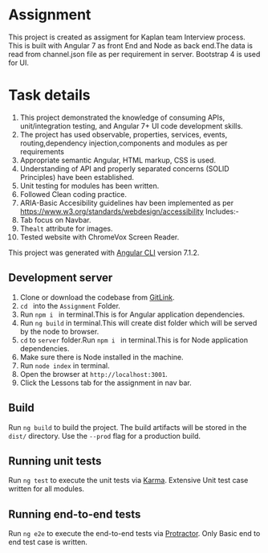 # Assignment
This project is created as assigment for Kaplan team Interview process.
This is built with Angular 7 as front End and Node as back end.The data is read from channel.json file as per requirement in server.
Bootstrap 4 is used for UI.

# Task details

1. This project demonstrated the knowledge of consuming APIs, 
unit/integration testing, and Angular 7+ UI code development skills.
2. The project has used  observable, properties, services, events, routing,dependency injection,components and 
modules as per requirements
3. Appropriate semantic Angular, HTML markup, CSS is used.
4. Understanding of API and properly 
separated concerns (SOLID Principles) have been established.
5. Unit testing for modules has been written.
6. Followed Clean coding practice. 
7. ARIA-Basic Accesibility guidelines hav been implemented as per 
 https://www.w3.org/standards/webdesign/accessibility
 Includes:-
 1. Tab focus on Navbar.
 2. The`alt` attribute for images.
 3. Tested website with ChromeVox Screen Reader.

This project was generated with [Angular CLI](https://github.com/angular/angular-cli) version 7.1.2.

## Development server

1. Clone or download the codebase from [GitLink](https://github.com/RamanathMadiwal/Assignment).
2. `cd ` into the `Assignment` Folder.
3. Run  `npm i ` in terminal.This is for Angular application dependencies.
4. Run `ng build` in terminal.This will create dist folder which will be served by the node to browser.
5. `cd` to `server` folder.Run  `npm i ` in terminal.This is for Node application dependencies.
6. Make sure there is Node installed in the machine.
7. Run `node index` in terminal.
8. Open the browser at `http://localhost:3001`.
9. Click the Lessons tab for the assignment in nav bar.

## Build

Run `ng build` to build the project. The build artifacts will be stored in the `dist/` directory. Use the `--prod` flag for a production build.

## Running unit tests

Run `ng test` to execute the unit tests via [Karma](https://karma-runner.github.io).
Extensive Unit test case written for all modules.

## Running end-to-end tests

Run `ng e2e` to execute the end-to-end tests via [Protractor](http://www.protractortest.org/).
Only Basic end to end test case is written.
